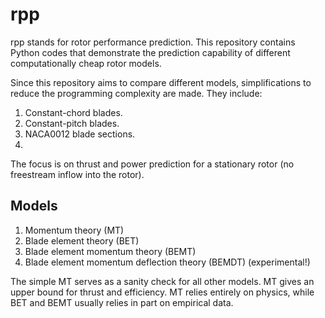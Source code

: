 # rpp

rpp stands for rotor performance prediction. 
This repository contains Python codes that demonstrate the prediction 
capability of different computationally cheap rotor models.  

Since this repository aims to compare different models, simplifications to 
reduce the programming complexity are made. They include:  
1. Constant-chord blades.  
2. Constant-pitch blades.  
3. NACA0012 blade sections.  
4.  

The focus is on thrust and power prediction for a stationary rotor 
(no freestream inflow into the rotor).

## Models
1. Momentum theory (MT)
2. Blade element theory (BET)
3. Blade element momentum theory (BEMT)  
4. Blade element momentum deflection theory (BEMDT) (experimental!)     

The simple MT serves as a sanity check for all other models. 
MT gives an upper bound for thrust and efficiency. 
MT relies entirely on physics, while BET and BEMT usually relies in part on 
empirical data.

